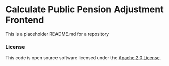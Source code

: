 
# Calculate Public Pension Adjustment Frontend

This is a placeholder README.md for a repository

### License

This code is open source software licensed under the [Apache 2.0 License]("http://www.apache.org/licenses/LICENSE-2.0.html").

